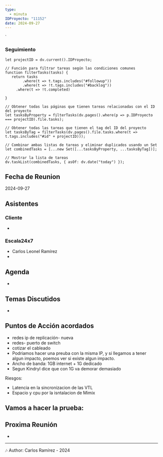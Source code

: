 ```yaml
---
type:
  - minuta
IDProyecto: "11152"
date: 2024-09-27
---
```

`

### Seguimiento

```dataviewjs
let projectID = dv.current().IDProyecto;

// Función para filtrar tareas según las condiciones comunes
function filterTasks(tasks) {
   return tasks
        .where(t => t.tags.includes("#followup"))
        .where(t => !t.tags.includes("#backlog"))
     .where(t => !t.completed)
        
}

// Obtener todas las páginas que tienen tareas relacionadas con el ID del proyecto
let tasksByProperty = filterTasks(dv.pages().where(p => p.IDProyecto === projectID).file.tasks);

// Obtener todas las tareas que tienen el tag del ID del proyecto
let tasksByTag = filterTasks(dv.pages().file.tasks.where(t => t.tags.includes("#id" + projectID)));

// Combinar ambas listas de tareas y eliminar duplicados usando un Set
let combinedTasks = [...new Set([...tasksByProperty, ...tasksByTag])];

// Mostrar la lista de tareas
dv.taskList(combinedTasks, { asOf: dv.date("today") });
 ```
## Fecha de Reunion
2024-09-27

## Asistentes

### Cliente
* 
### Escala24x7
- Carlos Leonel Ramírez
-  

## Agenda
* 
## Temas Discutidos
*  

## Puntos de Acción acordados
- redes ip de replicación- nueva
- redes- puerto de switch
- cotizar el cableado
- Podriamos hacer una preuba con la misma IP, y si llegamos a tener algun impacto, poemos ver si existe algun impacto.
- Ancho de banda: 1GB internet + 1G dedicado
- Segun Kindryl dice que con 1G va demorar demasiado


Riesgos:
- Latencia en la sincronizacion de las VTL
- Espacio y cpu por la isntalacion de Mimix

Vamos a hacer la prueba:
- 
## Proxima Reunión
*   

---
🎶
Author: Carlos Ramírez - 2024
